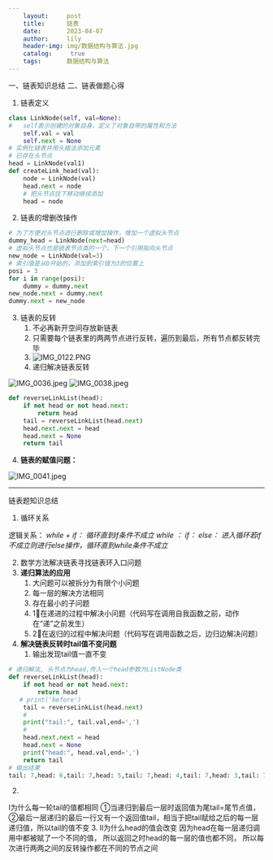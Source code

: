 ```yaml
---
    layout:     post
    title:      链表
    date:       2023-04-07
    author:     lily
    header-img: img/数据结构与算法.jpg
    catalog: 	 true
    tags:       数据结构与算法
---
```


一、链表知识总结
二、链表做题心得

1. 链表定义
```python
class LinkNode(self, val=None):
#   self表示创建的对象自身，定义了对象自带的属性和方法
    self.val = val
    self.next = None
# 实例化链表并用头插法添加元素
# 已存在头节点
head = LinkNode(val1)
def createLink_head(val):
    node = LinkNode(val)
    head.next = node
    # 把头节点往下移动继续添加
    head = node
```

2. 链表的增删改操作
```python
# 为了方便对头节点进行删除或增加操作，增加一个虚拟头节点
dummy_head = LinkNode(next=head)
# 虚拟头节点也是链表节点类的一个，下一个引用指向头节点
new_node = LinkNode(val=3)
# 索引值是从0开始的，添加到索引值为3的位置上
posi = 3
for i in range(posi):
    dummy = dummy.next
new_node.next = dummy.next
dummy.next = new_node
```

3. 链表的反转
   1. 不必再新开空间存放新链表
   2. 只需要每个链表里的两两节点进行反转，遍历到最后，所有节点都反转完毕
   3. ![IMG_0122.PNG](https://cdn.nlark.com/yuque/0/2022/jpeg/1238904/1662214428712-db393d83-fe86-4707-9e5a-0f62817335ae.jpeg#from=url&id=zFs3g&name=IMG_0122.PNG&originHeight=1003&originWidth=1515&originalType=binary&ratio=1&rotation=0&showTitle=false&size=697209&status=done&style=none&title=)
   4. 递归解决链表反转

![IMG_0036.jpeg](https://cdn.nlark.com/yuque/0/2022/jpeg/1238904/1662214580121-b739f6f5-12b3-45e3-9fe8-f966d17ee706.jpeg#from=url&height=398&id=owDkA&name=IMG_0036.jpeg&originHeight=960&originWidth=1280&originalType=binary&ratio=1&rotation=0&showTitle=false&size=269993&status=done&style=none&title=&width=531)
![IMG_0038.jpeg](https://cdn.nlark.com/yuque/0/2022/jpeg/1238904/1662214585765-1da93b86-fbda-48fe-8a71-1ce827fb0ea5.jpeg#from=url&height=446&id=p5f1B&name=IMG_0038.jpeg&originHeight=960&originWidth=1280&originalType=binary&ratio=1&rotation=0&showTitle=false&size=240355&status=done&style=none&title=&width=594)
```python
def reverseLinkList(head):
    if not head or not head.next:
        return head
    tail = reverseLinkList(head.next)
    head.next.next = head
    head.next = None
    return tail
```

4. **链表的赋值问题：**

![IMG_0041.jpeg](https://cdn.nlark.com/yuque/0/2022/jpeg/1238904/1661911297197-fed27849-75f3-416e-b250-576d008b46cc.jpeg#from=url&id=E1bGR&name=IMG_0041.jpeg&originHeight=960&originWidth=1280&originalType=binary&ratio=1&rotation=0&showTitle=false&size=142511&status=done&style=none&title=)

---

链表题知识总结

1. 循环关系

逻辑关系：
_while + if：_
_循环直到if条件不成立_
_while ：_
_if：_
_else：_
_进入循环若if不成立则进行else操作，循环直到while条件不成立_

2. 数学方法解决链表寻找链表环入口问题
3. **递归算法的应用**
   1. 大问题可以被拆分为有限个小问题
   2. 每一层的解决方法相同
   3. 存在最小的子问题
   4. 1⃣️在递进的过程中解决小问题（代码写在调用自我函数之前，动作在“递”之前发生）
   5. 2⃣️在返归的过程中解决问题（代码写在调用函数之后，边归边解决问题）
4. **解决链表反转时tail值不变问题**
   1. 输出发现tail值一直不变
```python
# 递归解法, 头节点为head,传入一个head参数为ListNode类
def reverseLinkList(head):
    if not head or not head.next:
        return head
   # print('before')
    tail = reverseLinkList(head.next)
    #
    print("tail:", tail.val,end=',')
    #
    head.next.next = head
    head.next = None
    print("head:", head.val,end=',')
    return tail
# 输出结果
tail: 7,head: 6,tail: 7,head: 5,tail: 7,head: 4,tail: 7,head: 3,tail: 7,head: 2,tail: 7,head: 1,
```

   2. 
Ⅰ为什么每一轮tail的值都相同
①当递归到最后一层时返回值为尾tail=尾节点值，
②最后一层递归的最后一行又有一个返回值tail，相当于把tail赋给之后的每一层递归值，所以tail的值不变
   3. Ⅱ为什么head的值会改变 
因为head在每一层递归调用中都被赋了一个不同的值，
所以返回之时head的每一层的值也都不同，
所以每次进行两两之间的反转操作都在不同的节点之间

